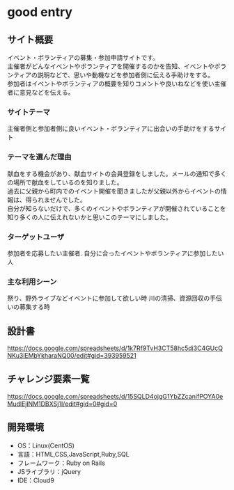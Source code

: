 # good entry

## サイト概要
イベント・ボランティアの募集・参加申請サイトです。  
主催者がどんなイベントやボランティアを開催するのかを告知、イベントやボランティアの説明などで、思いや動機などを参加者側に伝える手助けをする。  
参加者はイベントやボランティアの概要を知りコメントや良いねなどを使い主催者に意見などを伝える。

### サイトテーマ
主催者側と参加者側に良いイベント・ボランティアに出会いの手助けをするサイト

### テーマを選んだ理由
献血をする機会があり、献血サイトの会員登録をしました。メールの通知で多くの場所で献血をしているのを知りました。  
過去に父親から町内でのイベント開催を聞きましたが父親以外からイベントの情報は、得られませんでした。  
自分が知らないだけで、多くのイベントやボランティアが開催されていることを知り多くの人に伝えれないかと思いこのテーマにしました。

### ターゲットユーザ
参加者を応募したい主催者. 
自分に合ったイベントやボランティアに参加したい人

### 主な利用シーン
祭り、野外ライブなどイベントに参加して欲しい時
川の清掃、資源回収の手伝いの募集する時

## 設計書
https://docs.google.com/spreadsheets/d/1k7Rf9TvH3CT58hc5di3C4GUcQNKu3lEMbYkharaNQ00/edit#gid=393959521

## チャレンジ要素一覧
https://docs.google.com/spreadsheets/d/15SQLD4ojgG1YbZZcanifPOYA0eMudlEjlNM1DBXSj1I/edit#gid=0#gid=0

## 開発環境
- OS：Linux(CentOS)
- 言語：HTML,CSS,JavaScript,Ruby,SQL
- フレームワーク：Ruby on Rails
- JSライブラリ：jQuery
- IDE：Cloud9

